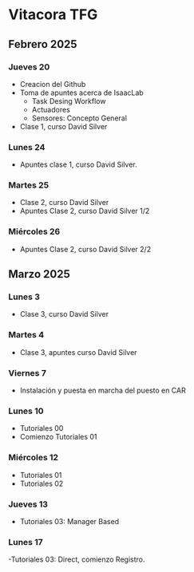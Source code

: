 # Vitacora TFG
## Febrero 2025
### Jueves 20
- Creacion del Github
- Toma de apuntes acerca de IsaacLab
    - Task Desing Workflow
    - Actuadores
    - Sensores: Concepto General
- Clase 1, curso David Silver
### Lunes 24
- Apuntes clase 1, curso David Silver.
### Martes 25
- Clase 2, curso David Silver
- Apuntes Clase 2, curso David Silver 1/2
### Miércoles 26
- Apuntes Clase 2, curso David Silver 2/2
## Marzo 2025
### Lunes 3
- Clase 3, curso David Silver
### Martes 4
- Clase 3, apuntes curso David Silver
### Viernes 7
- Instalación y puesta en marcha del puesto en CAR
### Lunes 10
- Tutoriales 00
- Comienzo Tutoriales 01
### Miércoles 12
- Tutoriales 01
- Tutoriales 02
### Jueves 13
- Tutoriales 03: Manager Based
### Lunes 17
-Tutoriales 03: Direct, comienzo Registro.
